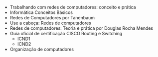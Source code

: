 - Trabalhando com redes de computadores: conceito e prática
- Informática Conceitos Básicos
- Redes de Computadores por Tanenbaum
- Use a cabeça: Redes de computadores
- Redes de computadores: Teoria e prática por Douglas Rocha Mendes
- Guia oficial de certificação CISCO Routing e Switching
	- ICND1
	- ICND2
- Organização de computadores